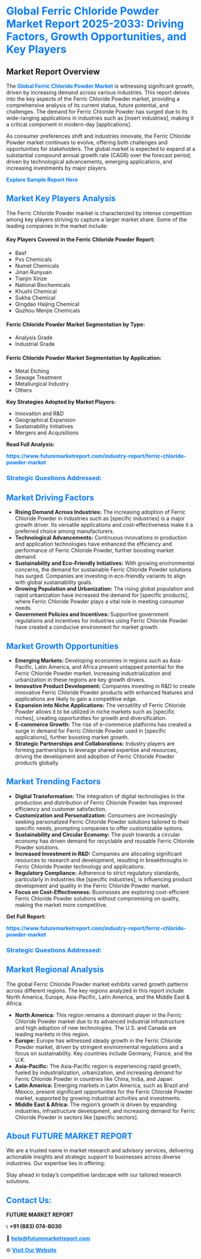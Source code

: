 <h1 style="color: #007BFF;">Global Ferric Chloride Powder Market Report 2025-2033: Driving Factors, Growth Opportunities, and Key Players</h1>

<section id="overview">
<h2>Market Report Overview</h2>
<p>The <a href="https://www.futuremarketreport.com/industry-report/ferric-chloride-powder-market" style="color: #007BFF; text-decoration: none;"><strong>Global Ferric Chloride Powder Market</strong></a> is witnessing significant growth, driven by increasing demand across various industries. This report delves into the key aspects of the Ferric Chloride Powder market, providing a comprehensive analysis of its current status, future potential, and challenges. The demand for Ferric Chloride Powder has surged due to its wide-ranging applications in industries such as [insert industries], making it a critical component in modern-day [applications].</p>
<p>As consumer preferences shift and industries innovate, the Ferric Chloride Powder market continues to evolve, offering both challenges and opportunities for stakeholders. The global market is expected to expand at a substantial compound annual growth rate (CAGR) over the forecast period, driven by technological advancements, emerging applications, and increasing investments by major players.</p>
</section>

<section id="overview">
<p><a href="https://www.futuremarketreport.com/request-sample/reportId=29670" style="color: #007BFF; text-decoration: none;"><strong>Explore Sample Report Here</strong></a></p>
</section>

<section id="key-players">
<h2 style="color: #007BFF;">Market Key Players Analysis</h2>
<p>The Ferric Chloride Powder market is characterized by intense competition among key players striving to capture a larger market share. Some of the leading companies in the market include:</p>
<h4>Key Players Covered in the Ferric Chloride Powder Report:</h4>
<ul><li>Basf</li><li>Pvs Chemicals</li><li>Numet Chemicals</li><li>Jinan Runyuan</li><li>Tianjin Xinze</li><li>National Biochemicals</li><li>Khushi Chemical</li><li>Sukha Chemical</li><li>Qingdao Haijing Chemical</li><li>Quzhou Menjie Chemicals</li></ul>
<h4>Ferric Chloride Powder Market Segmentation by Type:</h4>
<ul><li>Analysis Grade</li><li>Industrial Grade</li></ul>

<h4>Ferric Chloride Powder Market Segmentation by Application:</h4>
<ul><li>Metal Etching</li><li>Sewage Treatment</li><li>Metallurgical Industry</li><li>Others</li></ul>
<p><strong>Key Strategies Adopted by Market Players:</strong></p>
<ul>
<li>Innovation and R&D</li>
<li>Geographical Expansion</li>
<li>Sustainability Initiatives</li>
<li>Mergers and Acquisitions</li>
</ul>
</section>

<section>
<p><strong>Read Full Analysis: </strong></p><a href="https://www.futuremarketreport.com/industry-report/ferric-chloride-powder-market" style="color: #007BFF; text-decoration: none;"><strong>https://www.futuremarketreport.com/industry-report/ferric-chloride-powder-market</strong></a>
<h3 style="color: #007BFF;">Strategic Questions Addressed:</h3>
</section>

<section id="driving-factors">
<h2 style="color: #007BFF;">Market Driving Factors</h2>
<ul>
<li><strong>Rising Demand Across Industries:</strong> The increasing adoption of Ferric Chloride Powder in industries such as [specific industries] is a major growth driver. Its versatile applications and cost-effectiveness make it a preferred choice among manufacturers.</li>
<li><strong>Technological Advancements:</strong> Continuous innovations in production and application technologies have enhanced the efficiency and performance of Ferric Chloride Powder, further boosting market demand.</li>
<li><strong>Sustainability and Eco-Friendly Initiatives:</strong> With growing environmental concerns, the demand for sustainable Ferric Chloride Powder solutions has surged. Companies are investing in eco-friendly variants to align with global sustainability goals.</li>
<li><strong>Growing Population and Urbanization:</strong> The rising global population and rapid urbanization have increased the demand for [specific products], where Ferric Chloride Powder plays a vital role in meeting consumer needs.</li>
<li><strong>Government Policies and Incentives:</strong> Supportive government regulations and incentives for industries using Ferric Chloride Powder have created a conducive environment for market growth.</li>
</ul>
</section>

<section id="growth-opportunities">
<h2 style="color: #007BFF;">Market Growth Opportunities</h2>
<ul>
<li><strong>Emerging Markets:</strong> Developing economies in regions such as Asia-Pacific, Latin America, and Africa present untapped potential for the Ferric Chloride Powder market. Increasing industrialization and urbanization in these regions are key growth drivers.</li>
<li><strong>Innovative Product Development:</strong> Companies investing in R&D to create innovative Ferric Chloride Powder products with enhanced features and applications are likely to gain a competitive edge.</li>
<li><strong>Expansion into Niche Applications:</strong> The versatility of Ferric Chloride Powder allows it to be utilized in niche markets such as [specific niches], creating opportunities for growth and diversification.</li>
<li><strong>E-commerce Growth:</strong> The rise of e-commerce platforms has created a surge in demand for Ferric Chloride Powder used in [specific applications], further boosting market growth.</li>
<li><strong>Strategic Partnerships and Collaborations:</strong> Industry players are forming partnerships to leverage shared expertise and resources, driving the development and adoption of Ferric Chloride Powder products globally.</li>
</ul>
</section>

<section id="trending-factors">
<h2 style="color: #007BFF;">Market Trending Factors</h2>
<ul>
<li><strong>Digital Transformation:</strong> The integration of digital technologies in the production and distribution of Ferric Chloride Powder has improved efficiency and customer satisfaction.</li>
<li><strong>Customization and Personalization:</strong> Consumers are increasingly seeking personalized Ferric Chloride Powder solutions tailored to their specific needs, prompting companies to offer customizable options.</li>
<li><strong>Sustainability and Circular Economy:</strong> The push towards a circular economy has driven demand for recyclable and reusable Ferric Chloride Powder solutions.</li>
<li><strong>Increased Investment in R&D:</strong> Companies are allocating significant resources to research and development, resulting in breakthroughs in Ferric Chloride Powder technology and applications.</li>
<li><strong>Regulatory Compliance:</strong> Adherence to strict regulatory standards, particularly in industries like [specific industries], is influencing product development and quality in the Ferric Chloride Powder market.</li>
<li><strong>Focus on Cost-Effectiveness:</strong> Businesses are exploring cost-efficient Ferric Chloride Powder solutions without compromising on quality, making the market more competitive.</li>
</ul>
</section>

<section>
<p><strong>Get Full Report: </strong></p><a href="https://www.futuremarketreport.com/industry-report/ferric-chloride-powder-market" style="color: #007BFF; text-decoration: none;"><strong>https://www.futuremarketreport.com/industry-report/ferric-chloride-powder-market</strong></a>
<h3 style="color: #007BFF;">Strategic Questions Addressed:</h3>
</section>


<section id="regional-analysis">
<h2 style="color: #007BFF;">Market Regional Analysis</h2>
<p>The global Ferric Chloride Powder market exhibits varied growth patterns across different regions. The key regions analyzed in this report include North America, Europe, Asia-Pacific, Latin America, and the Middle East & Africa:</p>
<ul>
<li><strong>North America:</strong> This region remains a dominant player in the Ferric Chloride Powder market due to its advanced industrial infrastructure and high adoption of new technologies. The U.S. and Canada are leading markets in this region.</li>
<li><strong>Europe:</strong> Europe has witnessed steady growth in the Ferric Chloride Powder market, driven by stringent environmental regulations and a focus on sustainability. Key countries include Germany, France, and the U.K.</li>
<li><strong>Asia-Pacific:</strong> The Asia-Pacific region is experiencing rapid growth, fueled by industrialization, urbanization, and increasing demand for Ferric Chloride Powder in countries like China, India, and Japan.</li>
<li><strong>Latin America:</strong> Emerging markets in Latin America, such as Brazil and Mexico, present significant opportunities for the Ferric Chloride Powder market, supported by growing industrial activities and investments.</li>
<li><strong>Middle East & Africa:</strong> The region’s growth is driven by expanding industries, infrastructure development, and increasing demand for Ferric Chloride Powder in sectors like [specific sectors].</li>
</ul>
</section>

<footer>
<h2 style="color: #007BFF;">About FUTURE MARKET REPORT</h2>
<p>We are a trusted name in market research and advisory services, delivering actionable insights and strategic support to businesses across diverse industries. Our expertise lies in offering:</p>

<p>Stay ahead in today’s competitive landscape with our tailored research solutions.</p>

<h2 style="color: #007BFF;">Contact Us:</h2>
<p><strong>FUTURE MARKET REPORT</strong></p>
<p>📞 <strong>+91 (883) 074-8030</strong></p>
<p>📧 <strong><a href="mailto:help@futuremarketreport.com" style="color: #007BFF;">help@futuremarketreport.com</a></strong></p>
<p>🌐 <strong><a href="https://www.futuremarketreport.com/" style="color: #007BFF;">Visit Our Website</a></strong></p>
</footer>